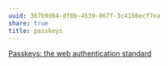 ```yaml
---
uuid: 367b9d64-df0b-4539-867f-3c4156ecf7ea
share: true
title: passkeys
---
```

[Passkeys: the web authentication standard](https://www.passkeys.com/)